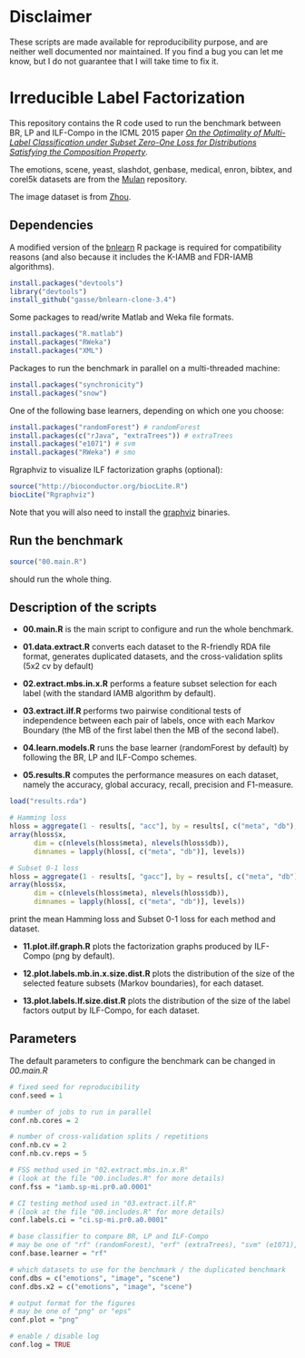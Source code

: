 # Disclaimer

These scripts are made available for reproducibility purpose, and are neither well documented nor maintained. If you find a bug you can let me know, but I do not guarantee that I will take time to fix it.


# Irreducible Label Factorization

This repository contains the R code used to run the benchmark between BR, LP and ILF-Compo in the ICML 2015 paper [*On the Optimality of Multi-Label Classification under Subset Zero-One Loss for Distributions Satisfying the Composition Property*](http://jmlr.org/proceedings/papers/v37/gasse15.html). 

The emotions, scene, yeast, slashdot, genbase, medical, enron, bibtex, and corel5k datasets are from the [Mulan](http://mulan.sourceforge.net/datasets.html) repository.

The image dataset is from [Zhou](http://lamda.nju.edu.cn/data_MIMLimage.ashx).

## Dependencies

A modified version of the [bnlearn](http://www.bnlearn.com/) R package is required for compatibility reasons (and also because it includes the K-IAMB and FDR-IAMB algorithms).

``` R
install.packages("devtools")
library("devtools")
install_github("gasse/bnlearn-clone-3.4")
```

Some packages to read/write Matlab and Weka file formats.

``` R
install.packages("R.matlab")
install.packages("RWeka")
install.packages("XML")
```

Packages to run the benchmark in parallel on a multi-threaded machine:

``` R
install.packages("synchronicity")
install.packages("snow")
``` 

One of the following base learners, depending on which one you choose:

``` R
install.packages("randomForest") # randomForest
install.packages(c("rJava", "extraTrees")) # extraTrees
install.packages("e1071") # svm
install.packages("RWeka") # smo
```

Rgraphviz to visualize ILF factorization graphs (optional):

``` R
source("http://bioconductor.org/biocLite.R")
biocLite("Rgraphviz")
```

Note that you will also need to install the [graphviz](http://www.graphviz.org/) binaries.


## Run the benchmark

``` R
source("00.main.R")
```

should run the whole thing.


## Description of the scripts

* **00.main.R**
is the main script to configure and run the whole benchmark.

* **01.data.extract.R**
converts each dataset to the R-friendly RDA file format, generates duplicated datasets, and the cross-validation splits (5x2 cv by default)

* **02.extract.mbs.in.x.R**
performs a feature subset selection for each label (with the standard IAMB algorithm by default).

* **03.extract.ilf.R**
performs two pairwise conditional tests of independence between each pair of labels, once with each Markov Boundary (the MB of the first label then the MB of the second label).

* **04.learn.models.R**
runs the base learner (randomForest by default) by following the BR, LP and ILF-Compo schemes.

* **05.results.R**
computes the performance measures on each dataset, namely the accuracy, global accuracy, recall, precision and F1-measure.

``` R
load("results.rda")

# Hamming loss
hloss = aggregate(1 - results[, "acc"], by = results[, c("meta", "db"), drop=F], FUN = mean)
array(hloss$x,
      dim = c(nlevels(hloss$meta), nlevels(hloss$db)),
      dimnames = lapply(hloss[, c("meta", "db")], levels))

# Subset 0-1 loss
hloss = aggregate(1 - results[, "gacc"], by = results[, c("meta", "db"), drop=F], FUN = mean)
array(hloss$x,
      dim = c(nlevels(hloss$meta), nlevels(hloss$db)),
      dimnames = lapply(hloss[, c("meta", "db")], levels))
```
print the mean Hamming loss and Subset 0-1 loss for each method and dataset.

* **11.plot.ilf.graph.R**
plots the factorization graphs produced by ILF-Compo (png by default).

* **12.plot.labels.mb.in.x.size.dist.R**
plots the distribution of the size of the selected feature subsets (Markov boundaries), for each dataset.

* **13.plot.labels.lf.size.dist.R**
plots the distribution of the size of the label factors output by ILF-Compo, for each dataset.


## Parameters

The default parameters to configure the benchmark can be changed in *00.main.R*

``` R
# fixed seed for reproducibility
conf.seed = 1

# number of jobs to run in parallel
conf.nb.cores = 2

# number of cross-validation splits / repetitions
conf.nb.cv = 2 
conf.nb.cv.reps = 5

# FSS method used in "02.extract.mbs.in.x.R"
# (look at the file "00.includes.R" for more details)
conf.fss = "iamb.sp-mi.pr0.a0.0001"

# CI testing method used in "03.extract.ilf.R"
# (look at the file "00.includes.R" for more details)
conf.labels.ci = "ci.sp-mi.pr0.a0.0001"

# base classifier to compare BR, LP and ILF-Compo
# may be one of "rf" (randomForest), "erf" (extraTrees), "svm" (e1071), "smo" (Weka)
conf.base.learner = "rf"

# which datasets to use for the benchmark / the duplicated benchmark
conf.dbs = c("emotions", "image", "scene") 
conf.dbs.x2 = c("emotions", "image", "scene")

# output format for the figures
# may be one of "png" or "eps" 
conf.plot = "png"

# enable / disable log
conf.log = TRUE
```